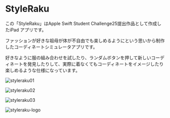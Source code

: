 # StyleRaku

この「StyleRaku」はApple Swift Student Challenge25提出作品として作成したiPad アプリです。

ファッションが好きな祖母が体が不自由でも楽しめるようにという思いから制作したコーディネートシミュレータアプリです。

好きなように服の組み合わせを試したり、ランダムボタンを押して新しいコーディネートを発見したりして、実際に着なくてもコーディネートをイメージしたり楽しめるような仕様になっています。

![styleraku01](https://github.com/user-attachments/assets/52c8fb60-fbbe-4639-b0a6-8c340b66b019)

![styleraku02](https://github.com/user-attachments/assets/7c3d5cc6-e18c-4121-a8e5-c1afd33a05c3)

![styleraku03](https://github.com/user-attachments/assets/19daf43f-7615-4bda-b543-fcf8ef045748)

![styleraku-logo](https://github.com/user-attachments/assets/77279caf-411a-4ae0-8a59-125c85bce934)
